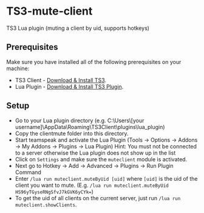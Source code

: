 # TS3-mute-client
TS3 Lua plugin (muting a client by uid, supports hotkeys)

## Prerequisites
Make sure you have installed all of the following prerequisites on your machine:
* TS3 Client - [Download & Install TS3](https://www.teamspeak.de/download/teamspeak-3-64-Bit-client-windows/).
* Lua Plugin - [Download & Install TS3 Plugin](https://www.myteamspeak.com/addons/1ea680fd-dfd2-49ef-a259-74d27593b867).

## Setup
* Go to your Lua plugin directory (e.g. C:\Users\\[your username]\AppData\Roaming\TS3Client\plugins\lua_plugin)
* Copy the clientmute folder into this directory.
* Start teamspeak and activate the Lua Plugin (Tools -> Options -> Addons -> My Addons -> Plugins -> Lua Plugin)
Hint: You must not be connected to a server otherwise the Lua plugin does not show up in the list
* Click on `Settings` and make sure the `muteclient` module is activated.
* Next go to Hotkey -> Add -> Advanced -> Plugins -> Run Plugin Command
* Enter `/lua run muteclient.muteByUid [uid]` where `[uid]` is the uid of the client you want to mute. (E.g. `/lua run muteclient.muteByUid HS96yTGyseRNgSfvJ7kGVK6yCYk=`)
* To get the uid of all clients on the current server, just run `/lua run muteclient.showClients`.
